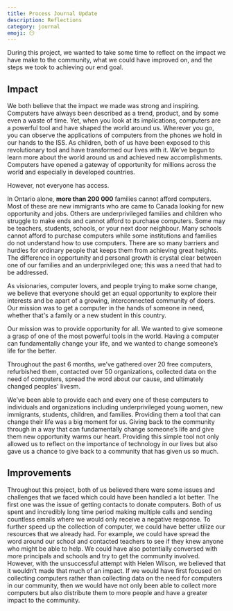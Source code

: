 ```yaml
---
title: Process Journal Update
description: Reflections
category: journal
emoji: 😶
---
```


During this project, we wanted to take some time to reflect on the impact we have make to the community, what we could have improved on, and the steps we took to achieving our end goal.

## Impact

We both believe that the impact we made was strong and inspiring. Computers have always been described as a trend, product, and by some even a waste of time.  Yet, when you look at its implications, computers are a powerful tool and have shaped the world around us. Wherever you go, you can observe the applications of computers from the phones we hold in our hands to the ISS. As children, both of us have been exposed to this revolutionary tool and have transformed our lives with it. We’ve begun to learn more about the world around us and achieved new accomplishments. Computers have opened a gateway of opportunity for millions across the world and especially in developed countries. 

However, not everyone has access. 

In Ontario alone, **more than 200 000** families cannot afford computers. Most of these are new immigrants who are came to Canada looking for new opportunity and jobs. Others are underprivileged families and children who struggle to make ends and cannot afford to purchase computers. Some may be teachers, students, schools, or your next door neighbour. Many schools cannot afford to purchase computers while some institutions and families do not understand how to use computers. There are so many barriers and hurdles for ordinary people that keeps them from achieving great heights. The difference in opportunity and personal growth is crystal clear between one of our families and an underprivileged one; this was a need that had to be addressed. 

As visionaries, computer lovers, and people trying to make some change, we believe that everyone should get an equal opportunity to explore their interests and be apart of a growing, interconnected community of doers. Our mission was to get a computer in the hands of someone in need, whether that's a family or a new student in this country. 

Our mission was to provide opportunity for all. We wanted to give someone a grasp of one of the most powerful tools in the world. Having a computer can fundamentally change your life, and we wanted to change someone’s life for the better. 

Throughout the past 6 months, we’ve gathered over 20 free computers, refurbished them, contacted over 50 organizations, collected data on the need of computers, spread the word about our cause, and ultimately changed peoples' livesm. 

We’ve been able to provide each and every one of these computers to individuals and organizations including underprivileged young women, new immigrants, students, children, and families. Providing them a tool that can change their life was a big moment for us. Giving back to the community through in a way that can fundamentally change someone’s life and give them new opportunity warms our heart. Providing this simple tool not only allowed us to reflect on the importance of technology in our lives but also gave us a chance to give back to a community that has given us so much. 

## Improvements

Throughout this project, both of us believed there were some issues and challenges that we faced which could have been handled a lot better. The first one was the issue of getting contacts to donate computers. Both of us spent and incredibly long time period making multiple calls and sending countless emails where we would only receive a negative response. To further speed up the collection of computer, we could have better utilize our resources that we already had. For example, we could have spread the word around our school and contacted teachers to see if they knew anyone who might be able to help. We could have also potentially conversed with more principals and schools and try to get the community involved. However, with the unsuccessful attempt with Helen Wilson, we believed that it wouldn’t made that much of an impact. If we would have first focused on collecting computers rather than collecting data on the need for computers in our community, then we would have not only been able to collect more computers but also distribute them to more people and have a greater impact to the community. 
